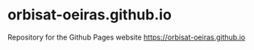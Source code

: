 # orbisat-oeiras.github.io

Repository for the Github Pages website https://orbisat-oeiras.github.io
